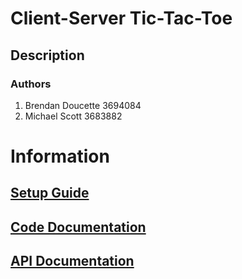 # Client-Server Tic-Tac-Toe
## Description


### Authors
1. Brendan Doucette 3694084
2. Michael Scott 3683882


# Information

## [Setup Guide](Setup.md)

## [Code Documentation](Code.md)

## [API Documentation](https://brendand7.github.io/SWE4203-03/)
